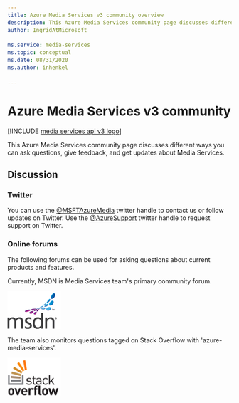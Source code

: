 ```yaml
---
title: Azure Media Services v3 community overview
description: This Azure Media Services community page discusses different ways you can ask questions, give feedback, and get updates about Media Services.
author: IngridAtMicrosoft

ms.service: media-services
ms.topic: conceptual
ms.date: 08/31/2020
ms.author: inhenkel

---
```

# Azure Media Services v3 community

[!INCLUDE [media services api v3 logo](./includes/v3-hr.md)]  

This Azure Media Services community page discusses different ways you can ask questions, give feedback, and get updates about Media Services.

## Discussion

### Twitter

You can use the [@MSFTAzureMedia](https://twitter.com/MSFTAzureMedia) twitter handle to contact us or follow updates on Twitter. Use the [@AzureSupport](https://twitter.com/azuresupport) twitter handle to request support on Twitter.  

### Online forums

The following forums can be used for asking questions about current products and features.

Currently, MSDN is Media Services team's primary community forum.

[![Screenshot showing the logo for MSDN, the Media Services team's primary community forum.](./media/media-services-community/msdn.png)](/answers/topics/azure-media-services.html) 

The team also monitors questions tagged on Stack Overflow with 'azure-media-services'.

[![StackOverflow](./media/media-services-community/stack-overflow.png)](https://stackoverflow.com/questions/tagged/azure-media-services) 
